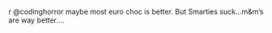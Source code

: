 <!--
id: 167054651
link: http://kevinisom.info/post/167054651/r-codinghorror-maybe-most-euro-choc-is-better
slug: r-codinghorror-maybe-most-euro-choc-is-better
date: Thu Aug 20 2009 16:11:58 GMT+1200 (NZST)
raw: {"blog_name":"kevinisom","id":167054651,"post_url":"http://kevinisom.info/post/167054651/r-codinghorror-maybe-most-euro-choc-is-better","slug":"r-codinghorror-maybe-most-euro-choc-is-better","type":"text","date":"2009-08-20 04:11:58 GMT","timestamp":1250741518,"state":"published","format":"html","reblog_key":"Zt5kaC1r","tags":[],"short_url":"http://tmblr.co/Zw68Yy9zGqx","highlighted":[],"feed_item":"http://twitter.com/kev_nz/statuses/3417982716","from_feed_id":"650289","note_count":0,"title":null,"body":"<p>r @codinghorror maybe most euro choc is better. But Smarties suck&#8230;m&amp;m&#8217;s are way better&#8230;.</p>"}
publish: 2009-08-020
tags: 
title: null
-->


r @codinghorror maybe most euro choc is better. But Smarties suck…m&m’s
are way better….


